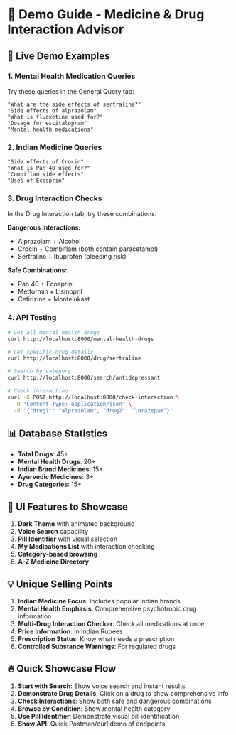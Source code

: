 # 🎯 Demo Guide - Medicine & Drug Interaction Advisor

## 🚀 Live Demo Examples

### 1. Mental Health Medication Queries

Try these queries in the General Query tab:

```
"What are the side effects of sertraline?"
"Side effects of alprazolam"
"What is fluoxetine used for?"
"Dosage for escitalopram"
"Mental health medications"
```

### 2. Indian Medicine Queries

```
"Side effects of Crocin"
"What is Pan 40 used for?"
"Combiflam side effects"
"Uses of Ecosprin"
```

### 3. Drug Interaction Checks

In the Drug Interaction tab, try these combinations:

**Dangerous Interactions:**
- Alprazolam + Alcohol
- Crocin + Combiflam (both contain paracetamol)
- Sertraline + Ibuprofen (bleeding risk)

**Safe Combinations:**
- Pan 40 + Ecosprin
- Metformin + Lisinopril
- Cetirizine + Montelukast

### 4. API Testing

```bash
# Get all mental health drugs
curl http://localhost:8000/mental-health-drugs

# Get specific drug details
curl http://localhost:8000/drug/sertraline

# Search by category
curl http://localhost:8000/search/antidepressant

# Check interaction
curl -X POST http://localhost:8000/check-interaction \
  -H "Content-Type: application/json" \
  -d '{"drug1": "alprazolam", "drug2": "lorazepam"}'
```

## 📊 Database Statistics

- **Total Drugs**: 45+
- **Mental Health Drugs**: 20+
- **Indian Brand Medicines**: 15+
- **Ayurvedic Medicines**: 3+
- **Drug Categories**: 15+

## 🎨 UI Features to Showcase

1. **Dark Theme** with animated background
2. **Voice Search** capability
3. **Pill Identifier** with visual selection
4. **My Medications List** with interaction checking
5. **Category-based browsing**
6. **A-Z Medicine Directory**

## 💡 Unique Selling Points

1. **Indian Medicine Focus**: Includes popular Indian brands
2. **Mental Health Emphasis**: Comprehensive psychotropic drug information
3. **Multi-Drug Interaction Checker**: Check all medications at once
4. **Price Information**: In Indian Rupees
5. **Prescription Status**: Know what needs a prescription
6. **Controlled Substance Warnings**: For regulated drugs

## 🔥 Quick Showcase Flow

1. **Start with Search**: Show voice search and instant results
2. **Demonstrate Drug Details**: Click on a drug to show comprehensive info
3. **Check Interactions**: Show both safe and dangerous combinations
4. **Browse by Condition**: Show mental health category
5. **Use Pill Identifier**: Demonstrate visual pill identification
6. **Show API**: Quick Postman/curl demo of endpoints